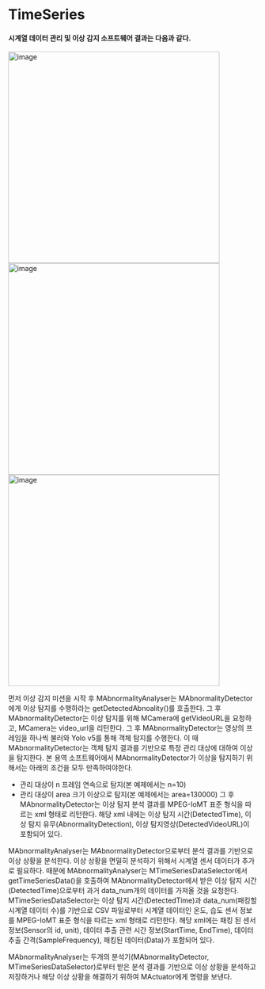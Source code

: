# TimeSeries

#### 시계열 데이터 관리 및 이상 감지 소프트웨어 결과는 다음과 같다.

<img width="427" alt="image" src="https://user-images.githubusercontent.com/117606355/200201407-1e68a54a-fd6f-4836-b8e9-c797fe6e2a08.png">

<img width="427" alt="image" src="https://user-images.githubusercontent.com/117606355/200201410-8e793437-ba48-44b1-8035-120def00a313.png">

<img width="427" alt="image" src="https://user-images.githubusercontent.com/117606355/200201411-008b1f1e-62ca-435f-8285-c59d10b2b22c.png">


먼저 이상 감지 미션을 시작 후 MAbnormalityAnalyser는 MAbnormalityDetector에게 이상 탐지를 수행하라는 getDetectedAbnoality()를 호출한다. 
그 후 MAbnormalityDetector는 이상 탐지를 위해 MCamera에 getVideoURL을 요청하고, MCamera는 video_url을 리턴한다. 
그 후 MAbnormalityDetector는 영상의 프레임을 하나씩 불러와 Yolo v5를 통해 객체 탐지를 수행한다. 
이 때 MAbnormalityDetector는 객체 탐지 결과를 기반으로 특정 관리 대상에 대하여 이상을 탐지한다.
본 용역 소프트웨어에서 MAbnormalityDetector가 이상을 탐지하기 위해서는 아래의 조건을 모두 만족하여야한다.
-	관리 대상이 n 프레임 연속으로 탐지(본 예제에서는 n=10)
-	관리 대상이 area 크기 이상으로 탐지(본 예제에서는 area=130000)
그 후MAbnormalityDetector는 이상 탐지 분석 결과를 MPEG-IoMT 표준 형식을 따르는 xml 형태로 리턴한다. 해당 xml 내에는 이상 탐지 시간(DetectedTime), 이상 탐지 유무(AbnormalityDetection), 이상 탐지영상(DetectedVideoURL)이 포함되어 있다. 

MAbnormalityAnalyser는 MAbnormalityDetector으로부터 분석 결과를 기반으로 이상 상황을 분석한다. 
이상 상황을 면밀히 분석하기 위해서 시계열 센서 데이터가 추가로 필요하다. 
때문에 MAbnormalityAnalyser는 MTimeSeriesDataSelector에서 getTimeSeriesData()을 호출하여 MAbnormalityDetector에서 받은 이상 탐지 시간(DetectedTime)으로부터 과거 data_num개의 데이터를 가져올 것을 요청한다. 
MTimeSeriesDataSelector는 이상 탐지 시간(DetectedTime)과 data_num(패킹할 시계열 데이터 수)를 기반으로 CSV 파일로부터 시계열 데이터인 온도, 습도 센서 정보를 MPEG-IoMT 표준 형식을 따르는 xml 형태로 리턴한다.
해당 xml에는 패킹 된 센서 정보(Sensor의 id, unit), 데이터 추출 관련 시간 정보(StartTime, EndTime), 데이터 추출 간격(SampleFrequency), 패킹된 데이터(Data)가 포함되어 있다.

MAbnormalityAnalyser는 두개의 분석기(MAbnormalityDetector, MTimeSeriesDataSelector)로부터 받은 분석 결과를 기반으로 이상 상황을 분석하고 저장하거나 해당 이상 상황을 해결하기 위하여 MActuator에게 명령을 보낸다.
